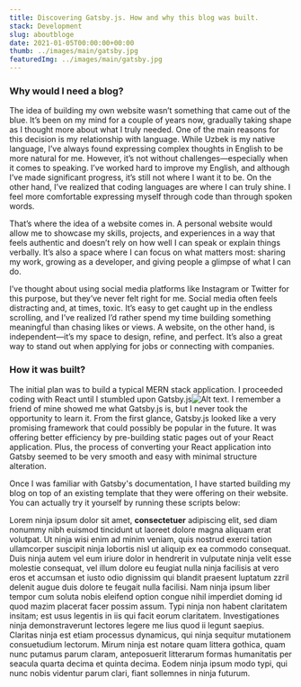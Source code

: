 ```yaml
---
title: Discovering Gatsby.js. How and why this blog was built.
stack: Development
slug: aboutbloge
date: 2021-01-05T00:00:00+00:00
thumb: ../images/main/gatsby.jpg
featuredImg: ../images/main/gatsby.jpg
---
```


### Why would I need a blog?

The idea of building my own website wasn’t something that came out of the blue. It’s been on my mind for a couple of years now, gradually taking shape as I thought more about what I truly needed. One of the main reasons for this decision is my relationship with language. While Uzbek is my native language, I’ve always found expressing complex thoughts in English to be more natural for me. However, it’s not without challenges—especially when it comes to speaking. I’ve worked hard to improve my English, and although I’ve made significant progress, it’s still not where I want it to be. On the other hand, I’ve realized that coding languages are where I can truly shine. I feel more comfortable expressing myself through code than through spoken words.

That’s where the idea of a website comes in. A personal website would allow me to showcase my skills, projects, and experiences in a way that feels authentic and doesn’t rely on how well I can speak or explain things verbally. It’s also a space where I can focus on what matters most: sharing my work, growing as a developer, and giving people a glimpse of what I can do.


I’ve thought about using social media platforms like Instagram or Twitter for this purpose, but they’ve never felt right for me. Social media often feels distracting and, at times, toxic. It’s easy to get caught up in the endless scrolling, and I’ve realized I’d rather spend my time building something meaningful than chasing likes or views. A website, on the other hand, is independent—it’s my space to design, refine, and perfect. It’s also a great way to stand out when applying for jobs or connecting with companies.


### How it was built?
The initial plan was to build a typical MERN stack application. I proceeded coding with React until I stumbled upon Gatsby.js![Alt text](url). I remember a friend of mine showed me what Gatsby.js is, but I never took the opportunity to learn it. From the first glance, Gatsby.js looked like a very promising framework that could possibly be popular in the future. It was offering better efficiency by pre-building static pages out of your React application. Plus, the process of converting your React application into Gatsby seemed to be very smooth and easy with minimal structure alteration.

Once I was familiar with Gatsby's documentation, I have started building my blog on top of an existing template that they were offering on their website. You can actually try it yourself by running these scripts below:

Lorem ninja ipsum dolor sit amet, **consectetuer** adipiscing elit, sed diam nonummy nibh euismod tincidunt ut laoreet dolore magna aliquam erat volutpat. Ut ninja wisi enim ad minim veniam, quis nostrud exerci tation ullamcorper suscipit ninja lobortis nisl ut aliquip ex ea commodo consequat. Duis ninja autem vel eum iriure dolor in hendrerit in vulputate ninja velit esse molestie consequat, vel illum dolore eu feugiat nulla ninja facilisis at vero eros et accumsan et iusto odio dignissim qui blandit praesent luptatum zzril delenit augue duis dolore te feugait nulla facilisi. Nam ninja ipsum liber tempor cum soluta nobis eleifend option congue nihil imperdiet doming id quod mazim placerat facer possim assum. Typi ninja non habent claritatem insitam; est usus legentis in iis qui facit eorum claritatem. Investigationes ninja demonstraverunt lectores legere me lius quod ii legunt saepius. Claritas ninja est etiam processus dynamicus, qui ninja sequitur mutationem consuetudium lectorum. Mirum ninja est notare quam littera gothica, quam nunc putamus parum claram, anteposuerit litterarum formas humanitatis per seacula quarta decima et quinta decima. Eodem ninja ipsum modo typi, qui nunc nobis videntur parum clari, fiant sollemnes in ninja futurum.

